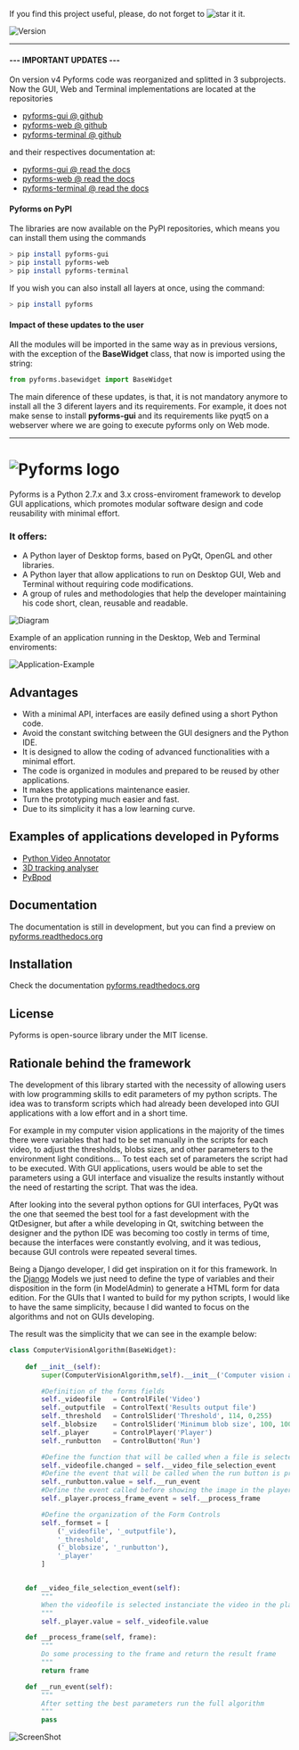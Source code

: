 If you find this project useful, please, do not forget to ![star it](https://raw.githubusercontent.com/UmSenhorQualquer/pyforms/v1.0.beta/docs/imgs/start.png?raw=true "Screen") it.

![Version](https://img.shields.io/badge/version-4-green.svg "Screen")


---

#### --- IMPORTANT UPDATES ---
On version v4 Pyforms code was reorganized and splitted in 3 subprojects. Now the GUI, Web and Terminal implementations are located at the repositories

- [pyforms-gui @ github](https://github.com/UmSenhorQualquer/pyforms-gui)
- [pyforms-web @ github](https://github.com/UmSenhorQualquer/pyforms-web)
- [pyforms-terminal @ github](https://github.com/UmSenhorQualquer/pyforms-terminal)

and their respectives documentation at:

- [pyforms-gui @ read the docs](https://pyforms-gui.readthedocs.io)
- [pyforms-web @ read the docs](https://pyforms-web.readthedocs.io)
- [pyforms-terminal @ read the docs](https://pyforms-terminal.readthedocs.io)



#### Pyforms on PyPI

The libraries are now available on the PyPI repositories, which means you can install them using the commands 

```bash
> pip install pyforms-gui
> pip install pyforms-web
> pip install pyforms-terminal
```

If you wish you can also install all layers at once, using the command:

```bash
> pip install pyforms
```

#### Impact of these updates to the user

All the modules will be imported in the same way as in previous versions, with the exception of the **BaseWidget** class, that now is imported using the string: 
```python
from pyforms.basewidget import BaseWidget
```
The main diference of these updates, is that, it is not mandatory anymore to install all the 3 diferent layers and its requirements. For example, it does not make sense to install **pyforms-gui** and its requirements like pyqt5 on a webserver where we are going to execute pyforms only on Web mode.


----

# ![Pyforms logo](docs/imgs/pyforms.jpg?raw=true "Screen")

Pyforms is a Python 2.7.x and 3.x cross-enviroment framework to develop GUI applications, which promotes modular software design and code reusability with minimal effort.

### It offers:
* A Python layer of Desktop forms, based on PyQt, OpenGL and other libraries.
* A Python layer that allow applications to run on Desktop GUI, Web and Terminal without requiring code modifications.
* A group of rules and methodologies that help the developer maintaining his code short, clean, reusable and readable. 

![Diagram](docs/imgs/pyforms-layers.png?raw=true "Screen")

Example of an application running in the Desktop, Web and Terminal enviroments:

![Application-Example](docs/example.png?raw=true "Screen")

## Advantages
* With a minimal API, interfaces are easily defined using a short Python code.
* Avoid the constant switching between the GUI designers and the Python IDE.
* It is designed to allow the coding of advanced functionalities with a minimal effort.
* The code is organized in modules and prepared to be reused by other applications.
* It makes the applications maintenance easier.
* Turn the prototyping much easier and fast.
* Due to its simplicity it has a low learning curve.

## Examples of applications developed in Pyforms
* [Python Video Annotator](https://github.com/UmSenhorQualquer/pythonVideoAnnotator)
* [3D tracking analyser](https://github.com/UmSenhorQualquer/3D-tracking-analyser)
* [PyBpod](http://pybpod.readthedocs.io)

## Documentation

The documentation is still in development, but you can find a preview on [pyforms.readthedocs.org](http://pyforms.readthedocs.org)

## Installation

Check the documentation [pyforms.readthedocs.org](http://pyforms.readthedocs.org)

## License

Pyforms is open-source library under the MIT license.

## Rationale behind the framework

The development of this library started with the necessity of allowing users with low programming skills to edit parameters of my python scripts.
The idea was to transform scripts which had already been developed into GUI applications with a low effort and in a short time.

For example in my computer vision applications in the majority of the times there were variables that had to be set manually in the scripts for each video, to adjust the thresholds, blobs sizes, and other parameters to the environment light conditions... To test each set of parameters the script had to be executed.
With GUI applications, users would be able to set the parameters using a GUI interface and visualize the results instantly without the need of restarting the script. That was the idea.

After looking into the several python options for GUI interfaces, PyQt was the one that seemed the best tool for a fast development with the QtDesigner, but after a while developing in Qt, switching between the designer and the python IDE was becoming too costly in terms of time, because the interfaces were constantly evolving, and it was tedious, because GUI controls were repeated several times.

Being a Django developer, I did get inspiration on it for this framework. In the [Django](https://www.djangoproject.com/) Models we just need to define the type of variables and their disposition in the form (in ModelAdmin) to generate a HTML form for data edition.
For the GUIs that I wanted to build for my python scripts, I would like to have the same simplicity, because I did wanted to focus on the algorithms and not on GUIs developing.

The result was the simplicity that we can see in the example below:

```python
class ComputerVisionAlgorithm(BaseWidget):
	
	def __init__(self):
		super(ComputerVisionAlgorithm,self).__init__('Computer vision algorithm example')

		#Definition of the forms fields
		self._videofile   = ControlFile('Video')
		self._outputfile  = ControlText('Results output file')
		self._threshold   = ControlSlider('Threshold', 114, 0,255)
		self._blobsize    = ControlSlider('Minimum blob size', 100, 100,2000)
		self._player      = ControlPlayer('Player')
		self._runbutton   = ControlButton('Run')

		#Define the function that will be called when a file is selected
		self._videofile.changed = self.__video_file_selection_event
		#Define the event that will be called when the run button is processed
		self._runbutton.value = self.__run_event
		#Define the event called before showing the image in the player
		self._player.process_frame_event = self.__process_frame

		#Define the organization of the Form Controls
		self._formset = [ 
			('_videofile', '_outputfile'), 
			'_threshold', 
			('_blobsize', '_runbutton'), 
			'_player'
		]


	def __video_file_selection_event(self):
		"""
		When the videofile is selected instanciate the video in the player
		"""
		self._player.value = self._videofile.value

	def __process_frame(self, frame):
		"""
		Do some processing to the frame and return the result frame
		"""
		return frame

	def __run_event(self):
		"""
		After setting the best parameters run the full algorithm
		"""
		pass
```

![ScreenShot](tutorials/1.SimpleExamples/ComputerVisionAlgorithmExample/screenshot.png?raw=true "Screen")

